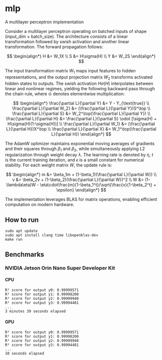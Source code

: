 # mlp
A multilayer perceptron implementation

Consider a multilayer perceptron operating on batched inputs of shape (input_dim × batch_size). The architecture consists of a linear transformation followed by swish activation and another linear transformation. The forward propagation follows:

$$
\begin{align*}
H &= W_1X \\
S &= H\sigma(H) \\
Y &= W_2S
\end{align*}
$$

The input transformation matrix $W_1$ maps input features to hidden representations, and the output projection matrix $W_2$ transforms activated hidden states to outputs. The swish activation $H\sigma(H)$ interpolates between linear and nonlinear regimes, yielding the following backward pass through the chain rule, where $\odot$ denotes elementwise multiplication:

$$
\begin{align*}
\frac{\partial L}{\partial Y} &= Y - Y_{\text{true}} \\
\frac{\partial L}{\partial W_2} &= (\frac{\partial L}{\partial Y})S^\top \\
\frac{\partial L}{\partial S} &= W_2^\top(\frac{\partial L}{\partial Y}) \\
\frac{\partial L}{\partial H} &= \frac{\partial L}{\partial S} \odot [\sigma(H) + H\sigma(H)(1-\sigma(H))] \\
\frac{\partial L}{\partial W_1} &= (\frac{\partial L}{\partial H})X^\top \\
\frac{\partial L}{\partial X} &= W_1^\top(\frac{\partial L}{\partial H})
\end{align*}
$$

The AdamW optimizer maintains exponential moving averages of gradients and their squares through $\beta_1$ and $\beta_2$, while simultaneously applying L2 regularization through weight decay $\lambda$. The learning rate is denoted by $\eta$, $t$ is the current training iteration, and $\epsilon$ is a small constant for numerical stability. For each weight matrix $W$, the update rule is:

$$
\begin{align*}
m &= \beta_1m + (1-\beta_1)(\frac{\partial L}{\partial W}) \\
v &= \beta_2v + (1-\beta_2)(\frac{\partial L}{\partial W})^2 \\
W &= (1-\lambda\eta)W - \eta\cdot\frac{m}{1-\beta_1^t}/\sqrt{\frac{v}{1-\beta_2^t} + \epsilon}
\end{align*}
$$

The implementation leverages BLAS for matrix operations, enabling efficient computation on modern hardware.

## How to run
```
sudo apt update
sudo apt install clang time libopenblas-dev
make run
```

## Benchmarks

### NVIDIA Jetson Orin Nano Super Developer Kit

#### CPU
```
R² score for output y0: 0.99999571
R² score for output y1: 0.99998200
R² score for output y2: 0.99999940
R² score for output y3: 0.99994481
...
3 minutes 39 seconds elapsed
```

#### GPU
```
R² score for output y0: 0.99999571
R² score for output y1: 0.99998200
R² score for output y2: 0.99999940
R² score for output y3: 0.99994481
...
10 seconds elapsed
```